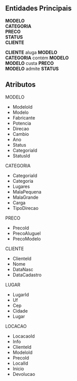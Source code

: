 ﻿## Entidades Principais

**MODELO**\
**CATEGORIA**\
**PRECO**\
**STATUS**\
**CLIENTE**

**CLIENTE** aluga **MODELO**\
**CATEGORIA** contém **MODELO**\
**MODELO** custa **PRECO**\
**MODELO** admite **STATUS**


## Atributos

MODELO
- ModeloId
- Modelo
- Fabricante
- Potencia
- Direcao
- Cambio
- Ano
- Status <!-- STATUS -->
- CategoriaId
- StatusId
<!-- - Potencia -->
<!-- - Motor -->
<!-- - CargaMax -->
<!-- - Peso -->
<!-- - Cor -->

CATEGORIA	
- CategoriaId
- Categoria 
- Lugares
- MalaPequena 
- MalaGrande 
- Carga 
- TipoDirecao
<!-- FaixaPreco  -->

PRECO		
- PrecoId
- PrecoAluguel
- PrecoModelo

<!-- STATUS
- StatusId
- Status
- Inicio
- Devolucao -->

CLIENTE
- ClienteId
- Nome
- DataNasc
- DataCadastro

LUGAR
- LugarId
- Uf
- Cep
- Cidade
- Lugar

LOCACAO
- LocacaoId
- Info
- ClienteId
- ModeloId
- PrecoId
- LocalId
- Inicio
- Devolucao

<!-- |	MODELO      |	CATEGORIA 	|	PRECO		|	STATUS		| CLIENTE		|
|---------------|---------------|---------------|---------------|---------------|
| ModeloId		| CategoriaId	| PrecoId		| StatusId		| ClienteId		|
| Fabricante	| Categoria		| PrecoAluguel	| Status		| Nome			|
| Direcao		| Lugares		| PrecoModelo	| DataInicio	| DataNasc		|
| Cambio		| MalaPequena	|				| DataFim		| DataCadastro	|
| Ano			| MalaGrande	|
| CategoriaId	| Carga			|	
| StatusId      | TipoDirecao	|
| Modelo		| -->